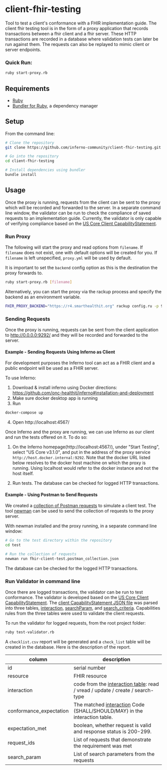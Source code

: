 # client-fhir-testing
Tool to test a client's conformance with a FHIR implementation guide. 
The client fhir testing tool is in the form of a proxy application that
records transactions between a fhir client and a fhir server. 
These HTTP transactions are recorded in a database where validation 
tests can later be run against them. The requests can also be replayed
to mimic client or server endpoints.

### Quick Run:
```sh
ruby start-proxy.rb
```

## Requirements
* [Ruby](https://www.ruby-lang.org/en/documentation/installation/)
* [Bundler for Ruby](https://bundler.io/), a dependency manager

## Setup
From the command line:
```sh
# Clone the repository
git clone https://github.com/inferno-community/client-fhir-testing.git

# Go into the repository
cd client-fhir-testing

# Install dependencies using bundler
bundle install

```

## Usage
Once the proxy is running, requests from the client can be sent to the proxy which will be recorded and forwarded to the server.
In a separate command line window, the validator can be run to check the compliance of saved requests to an implementation guide. Currently, the validator is only capable of verifying compliance based on the [US Core Client CapabilityStatement](https://www.hl7.org/fhir/us/core/CapabilityStatement-us-core-client.htm). 

### Run Proxy
The following will start the proxy and read options from `filename`.  If `filename` does 
not exist, 
one with default options will be created for you.  If `filename` is left unspecified, 
`proxy.yml` will be used by default.

It is important to set the `backend` 
config option as this is the destination the proxy forwards to.
```sh
ruby start-proxy.rb [filename]
```

Alternatively, you can start the proxy via the rackup process and specify the 
backend as an environment variable.

```sh
FHIR_PROXY_BACKEND="https://r4.smarthealthit.org" rackup config.ru -p 9292 -o 0.0.0.0
```
### Sending Requests
Once the proxy is running, requests can be sent from the client application to http://0.0.0.0:9292/ and they will be recorded and forwarded to the server. 

#### Example - Sending Requests Using Inferno as Client

For development purposes the Inferno tool can act as a FHIR 
client and a public endpoint will be used as a FHIR server.

To use Inferno:
1. Download & install inferno using Docker directions: <br />
https://github.com/onc-healthit/inferno#installation-and-deployment
2. Make sure docker desktop app is running
3. Run 
```sh
docker-compose up
```
4. Open http://localhost:4567/

Once Inferno and the proxy are running, we can use Inferno as our client and run the tests offered on it. To do so:

1.  On the Inferno homepage(http://localhost:4567/), under "Start Testing", select "US Core v3.1.0", 
and put in the address of the proxy service `http://host.docker.internal:9292`. Note that the docker URL listed below resolves to the docker 
host machine on which the proxy is running.  Using localhost would refer 
to the docker instance and not the host itself.

2. Run tests. The database can be checked for logged HTTP transactions.

#### Example - Using Postman to Send Requests
We created a [collection of Postman requests](test/fhir-client-test.postman_collection.json) to simulate a client test.
The tool [newman](https://www.npmjs.com/package/newman) can be used to send the collection of requests to the proxy server.

With newman installed and the proxy running, in a separate command line window:
```sh
# Go to the test directory within the repository
cd test

# Run the collection of requests
newman run fhir-client-test.postman_collection.json
```

The database can be checked for the logged HTTP transactions.


### Run Validator in command line
Once there are logged transactions, the validator can be run to test conformance. The validator is developed based on the [US Core Client CapabilityStatement](https://www.hl7.org/fhir/us/core/CapabilityStatement-us-core-client.htm). 
The [client CapabilityStatement JSON file](resources/CapabilityStatement-us-core-client.json) was parsed into three tables, [interaction](resources/CapabilityStatement_interaction.csv), 
[searchParam](resources/CapabilitySatement_searchParam.csv), and [search_criteria](resources/CapabilitySatement_search_criteria.csv).
Capabilities rules from the three tables were used to validate the client requests.

To run the validator for logged requests, from the root project folder:
```sh
ruby test-validator.rb
```
A `checklist.csv` report will be generated and a `check_list` table will be created in the database.
Here is the description of the report.

| column | description  |
|---|---|
|id|serial number|
|resource|FHIR resource|
|interaction|code from the [interaction table](resources/CapabilityStatement_interaction.csv): read / vread / update / create / search-type|
|conformance_expectation|The matched [interaction](resources/CapabilityStatement_interaction.csv) Code (SHALL/SHOULD/MAY) in the interaction table.|
|expectation_met|boolean, whether request is valid and response status is 200-299.|
|request_ids|List of requests that demonstrate the requirement was met|
|search_param|List of search parameters from the requests|
